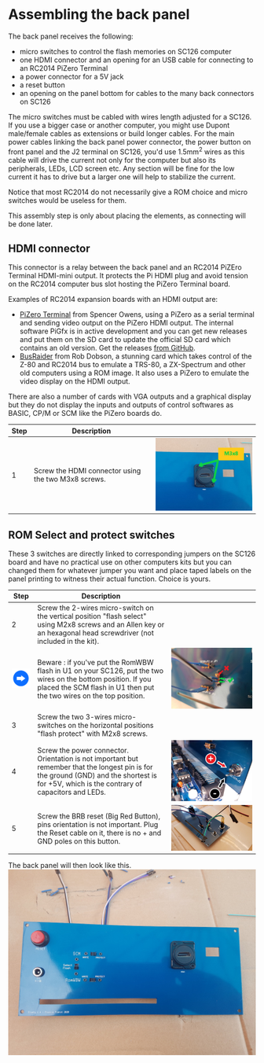 # Assembling the back panel<A id="a32"></A>

The back panel receives the following:

- micro switches to control the flash memories on SC126 computer
- one HDMI connector and an opening for an USB cable for connecting to an RC2014 PiZero Terminal
- a power connector for a 5V jack
- a reset button
- an opening on the panel bottom for cables to the many back connectors on SC126

The micro switches must be cabled with wires length adjusted for a SC126. If you use a bigger case or 
another computer, you might use Dupont male/female cables as extensions or build longer cables. For the main power
cables linking the back panel power connector, the power button on front panel and the J2 terminal on SC126, you'd use
1.5mm<sup>2</sup> wires as this cable will drive the current not only for the computer but also its peripherals, LEDs,
LCD screen etc. Any section will be fine for the low current it has to drive but a larger one will help to stabilize the current. 

Notice that most RC2014 do not necessarily give a ROM choice and micro switches would be useless for them.

This assembly step is only about placing the elements, as connecting will be done later.

## HDMI connector<A id="a33"></A>

This connector is a relay between the back panel and an RC2014 PiZEro Terminal HDMI-mini output. It protects the Pi
HDMI plug and avoid tension on the RC2014 computer bus slot hosting the PiZero Terminal board.

Examples of RC2014 expansion boards with an HDMI output are:

- [PiZero Terminal](https://www.tindie.com/products/Semachthemonkey/raspberry-pi-zero-serial-terminal-for-rc2014/)
  from Spencer Owens, using a PiZero as a serial terminal and sending video output on the PiZero HDMI output.
  The internal software PiGfx is in active development and you can get new releases and put them on the SD card
  to update the official SD card which contains an old version. Get the releases
  [from GitHub](https://github.com/fbergama/pigfx/releases).
- [BusRaider](https://www.tindie.com/products/robdobson/play-retro-games-rc2014-graphics-kit/) from Rob Dobson, 
  a stunning card which takes control of the Z-80 and RC2014 bus to emulate a TRS-80, a ZX-Spectrum and other
  old computers using a ROM image. It also uses a PiZero to emulate the video display on the HDMI output.

There are also a number of cards with VGA outputs and a graphical display but they do not display the inputs and outputs
of control softwares as BASIC, CP/M or SCM like the PiZero boards do.

| Step  | Description                                                  |                                                              |
| ----- | ------------------------------------------------------------ | -----------------------------------------------------------: |
| 1     | Screw the HDMI connector using the two M3x8 screws.        | <img src="Pictures/074-HDMI.jpg" alt="hdmi" style="zoom:75%;" /> |

## ROM Select and protect switches<A id="a34"></A>

These 3 switches are directly linked to corresponding jumpers on the SC126 board and have no practical use on other computers kits
but you can changed them for whatever jumper you want and place taped labels on the panel printing to witness their actual function.
Choice is yours.

| Step  | Description                                               |                                                              |
| ----- | --------------------------------------------------------- | -----------------------------------------------------------: |
| 2     | Screw the 2-wires micro-switch on the vertical position "flash select" using M2x8 screws and an Allen key or an hexagonal head screwdriver (not included in the kit). |  |
| <img src="Pictures/thisway.png" alt="Conseil" width="75px" />     | Beware : if you've put the RomWBW flash in U1 on your SC126, put the two wires on the bottom position. If you placed the SCM flash in U1 then put the two wires on the top position. | <img src="Pictures/073-selectU1U2.jpg" alt="Switch select" style="zoom:50%;" /> |
| 3     | Screw the two 3-wires micro-switches on the horizontal positions "flash protect" with M2x8 screws. |           |
| 4     | Screw the power connector.<br />Orientation is not important but remember that the longest pin is for the ground (GND) and the shortest is for +5V, which is the contrary of capacitors and LEDs. |  ![Powering](Pictures/091-powercnct.jpg) |
| 5     | Screw the BRB reset (Big Red Button), pins orientation is not important. Plug the Reset cable on it, there is no + and GND poles on this button. |                             ![Reset](Pictures/091-reset.jpg) |

The back panel will then look like this.
<img src="Pictures/074-backpanel.jpg" alt="Façade Arrière" style="zoom:67%;" />
